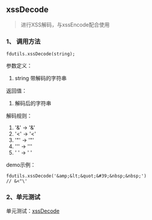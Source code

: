 ## xssDecode

> 进行XSS解码，与xssEncode配合使用

### 1、 调用方法

```
fdutils.xssDecode(string);
```

参数定义：
1. string 带解码的字符串

返回值：
1. 解码后的字符串

解码规则：
1. '&amp;' -> '&'
2. '&lt;' -> '<'
2. '&quot;' -> '"'
2. '&#39;' -> '\''
2. '&nbsp;' -> ' '

demo示例：

```
fdutils.xssDecode('&amp;&lt;&quot;&#39;&nbsp;&nbsp;')
// &<"\'  

```

### 2、单元测试

单元测试：[xssDecode](http://www.zhangyunling.com/study/fdutils/#xssDecode)